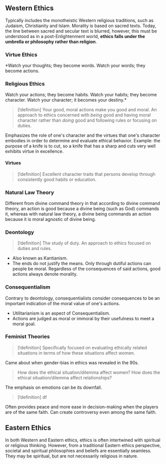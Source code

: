 ## Western Ethics
Typically includes the monotheistic Western religious traditions, such as Judaism, Christianity and Islam. 
Morality is based on sacred texts. 
Today, the line between sacred and secular text is blurred, however, this must be understood as in a post-Enlightenment world, **ethics falls under the umbrella or philosophy rather than religion**. 
### Virtue Ethics
*Watch your thoughts; they become words.
Watch your words; they become actions.
### Religious Ethics
Watch your actions; they become habits.
Watch your habits; they become character.
Watch your character; it becomes your destiny.*
>[!definition]
>Your good, moral actions make you good and moral. 
>An approach to ethics concerned with *being* good and having moral character rather than *doing* good and following rules or focusing on duties.

Emphasizes the role of one's character and the virtues that one's character embodies in order to determine and evaluate ethical behavior. 
Example: the purpose of a knife is to cut, so a knife that has a sharp and cuts very well exhibits virtue in excellence. 
#### Virtues
>[!definition]
>Excellent character traits that persons develop through consistently good habits or education. 
### Natural Law Theory
Different from divine command theory in that according to divine command theory, an action is good because a divine being (such as God) commands it, whereas with natural law theory, a divine being commands an action because it is moral agnostic of divine being. 
### Deontology
>[!definition]
>The study of duty.
>An approach to ethics focused on duties and rules. 

- Also known as Kantianism. 
- The ends do not justify the means. 
Only through dutiful actions can people be moral. Regardless of the consequences of said actions, good actions always denote morality. 
### Consequentialism
Contrary to deontology, consequentialists consider consequences to be an important indication of the moral value of one's actions. 
- Utilitarianism is an aspect of Consequentialism. 
- Actions are judged as moral or immoral by their usefulness to meet a moral goal. 
### Feminist Theories
>[!definition]
>Specifically focused on evaluating ethically related situations in terms of how these situations affect women.

Came about when gender-bias in ethics was revealed in the 90s. 
> How does the ethical situation/dilemma affect women? 
> How does the ethical situation/dilemma affect relationships? 

The emphasis on emotions can be its downfall. 
>[!definition]
>df

Often provides peace and more ease in decision-making when the players are of the same faith. 
Can create controversy even among the same faith. 
## Eastern Ethics
In both Western and Eastern ethics, ethics is often intertwined with spiritual or religious thinking. However, from a traditional Eastern ethics perspective, societal and spiritual philosophies and beliefs are essentially seamless. 
They may be spiritual, but are not necessarily religious in nature. 